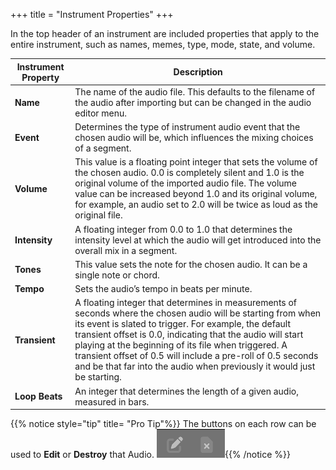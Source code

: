 +++
title = "Instrument Properties"
+++

In the top header of an instrument are included properties that apply to the entire instrument, such as names, memes, type, mode, state, and volume.

| Instrument Property | Description |
|---------------------|-------------|
|**Name**|The name of the audio file. This defaults to the filename of the audio after importing but can be changed in the audio editor menu.|
|**Event**|Determines the type of instrument audio event that the chosen audio will be, which influences the mixing choices of a segment.|
|**Volume**|This value is a floating point integer that sets the volume of the chosen audio. 0.0 is completely silent and 1.0 is the original volume of the imported audio file. The volume value can be increased beyond 1.0 and its original volume, for example, an audio set to 2.0 will be twice as loud as the original file.|
|**Intensity**|A floating integer from 0.0 to 1.0 that determines the intensity level at which the audio will get introduced into the overall mix in a segment.|
|**Tones**|This value sets the note for the chosen audio. It can be a single note or chord.|
|**Tempo**|Sets the audio’s tempo in beats per minute.|
|**Transient**|A floating integer that determines in measurements of seconds where the chosen audio will be starting from when its event is slated to trigger. For example, the default transient offset is 0.0, indicating that the audio will start playing at the beginning of its file when triggered. A transient offset of 0.5 will include a pre-roll of 0.5 seconds and be that far into the audio when previously it would just be starting.|
|**Loop Beats**|An integer that determines the length of a given audio, measured in bars.|

{{% notice style="tip" title= "Pro Tip"%}}
The buttons on each row can be used
to **Edit** or **Destroy** that Audio.
![Instrument Properties Buttons](instrumentpropertiesbuttons.png){{% /notice %}}